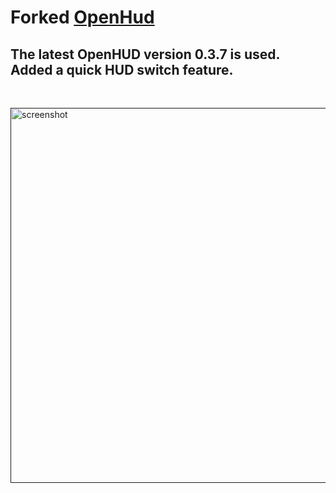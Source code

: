 # Forked [OpenHud](https://github.com/JohnTimmermann/OpenHud)
The latest OpenHUD version **0.3.7** is used.<br>Added a **quick HUD switch** feature.
---
<br>
<p align="left">
  <a href="">
    <img src="https://i.ibb.co/nMHtP1BY/image.png" alt="screenshot" width="600">
  </a>
</p>
